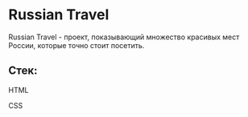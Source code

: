 # Russian Travel

Russian Travel - проект, показывающий множество красивых мест России, которые точно стоит посетить.

## Стек:

HTML

CSS
